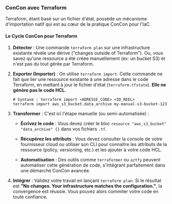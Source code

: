 ### ConCon avec Terraform

Terraform, étant basé sur un fichier d'état, possède un mécanisme d'importation natif qui est au cœur de la pratique ConCon pour l'IaC.

#### Le Cycle ConCon pour Terraform

1. **Détecter** : Une commande `terraform plan` sur une infrastructure existante révèle une dérive ("changes outside of Terraform"). Ou, vous savez qu'une ressource a été créée manuellement (ex: un bucket S3) et n'est pas du tout gérée par Terraform.

2. **Exporter (Importer)** : On utilise `terraform import`. Cette commande ne fait que lier une ressource existante à une adresse dans le code Terraform, en mettant à jour le fichier d'état (`terraform.tfstate`). **Elle ne génère pas le code HCL.**

   ```
   # Syntaxe : terraform import <ADRESSE_CODE> <ID_REEL>
   terraform import aws_s3_bucket.data_archive my-manual-s3-bucket-123
   ```

3. **Transformer** : C'est ici l'étape manuelle (ou semi-automatisée) :

   * **Écrivez le code** : Vous devez créer le bloc `resource "aws_s3_bucket" "data_archive" {}` dans vos fichiers `.tf`.

   * **Récupérez les attributs** : Vous devez consulter la console de votre fournisseur cloud ou utiliser son CLI pour connaître les attributs de la ressource (policy, versioning, etc.) et les ajouter à votre code HCL.

   * **Automatisation** : Des outils comme `terraformer` ou `aztfy` peuvent automatiser cette génération de code, s'intégrant parfaitement dans une démarche ConCon avancée.

4. **Intégrer** : Validez votre travail en lançant `terraform plan`. Si le résultat est **"No changes. Your infrastructure matches the configuration."**, la convergence est réussie. Vous pouvez alors commiter votre code en toute confiance.
